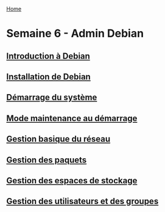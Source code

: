 [Home](https://github.com/Addleo/TSSR/tree/main)  
# Semaine 6 - Admin Debian  
## [Introduction à Debian](https://github.com/Addleo/TSSR/tree/Introduction-%C3%A0-Debian)  

## [Installation de Debian](https://github.com/Addleo/TSSR/tree/Installation-de-Debian)  

## [Démarrage du système](https://github.com/Addleo/TSSR/tree/D%C3%A9marrage-du-syst%C3%A8me)  

## [Mode maintenance au démarrage](https://github.com/Addleo/TSSR/tree/Mode-maintenance-au-d%C3%A9marrage)  

## [Gestion basique du réseau](https://github.com/Addleo/TSSR/tree/Gestion-basique-du-r%C3%A9seau)  

## [Gestion des paquets](https://github.com/Addleo/TSSR/tree/Gestion-des-paquets)

## [Gestion des espaces de stockage](https://github.com/Addleo/TSSR/tree/Gestion-des-espaces-de-stockage)

## [Gestion des utilisateurs et des groupes](https://github.com/Addleo/TSSR/tree/Gestion-des-utilisateurs-et-des-groupes)
